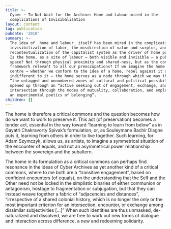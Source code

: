 ```yaml
---
title: >-
  Cyber ~ To Not Wait for the Archive: Home and Labour mired in the
  complications of Invisibalisation
layout: content
tag: publication
pubdate: '2018'
summary: >-
  The idea of _home and labour_ itself has been mired in the complications of
  invisibilization of labor, the misdirection of value and surplus, and the
  recontextualization of the capitalist system as the driver of home politics.
  Is the home, as a site of labour – both visible and invisible – a public
  space? Not through physical proximity and shared-ness, but as the conceptual
  framework relevant to all our preoccupations? If we imagine the home as a
  centre – whether we conform to the idea of a home, rebel against it or are
  indifferent to it – the home serves as a node through which we may think about
  “the untagged and unnumbered zones of cultural and political possibility”
  opened up through an “active seeking out of engagement, exchange, and
  intersection through the modes of mutuality, collaboration, and emplacement,
  an experimental poetics of belonging”.
children: []
---
```

The home is therefore a critical commons and the question becomes how do we want to work to preserve it. This act (of preservation) becomes a tender act, essential in the way toward “learning to learn from below” as in Gayatri Chakravorty Spivak’s formulation, or, as Souleymane Bachir Diagne puts it, learning from others in order to live together. Such learning, for Adam Szymczyk, allows us, as artists, to imagine a symmetrical situation of the encounter of equals, and not an asymmetrical power relationship between the sovereign and the subaltern. 

The home in its formulation as a critical commons can perhaps find resonance in the ideas of Cyber Archives as yet another kind of a critical commons, where to me both are a “transitive engagement”, based on confident encounters (of equals), on the understanding that the Self and the Other need not be locked in the simplistic binaries of either communion or antagonism, hostage to fragmentation or subjugation, but that they can instead weave together a fabric of “adjacencies and distances”, “irrespective of a shared colonial history, which is no longer the only or the most important criterion for an intersection, encounter, or exchange among dissimilar subjectivities \[…]” When such identities are thus unmasked, de-naturalized and dissolved, we are free to work out new forms of dialogue and interaction across difference, a new and redeeming solidarity.
